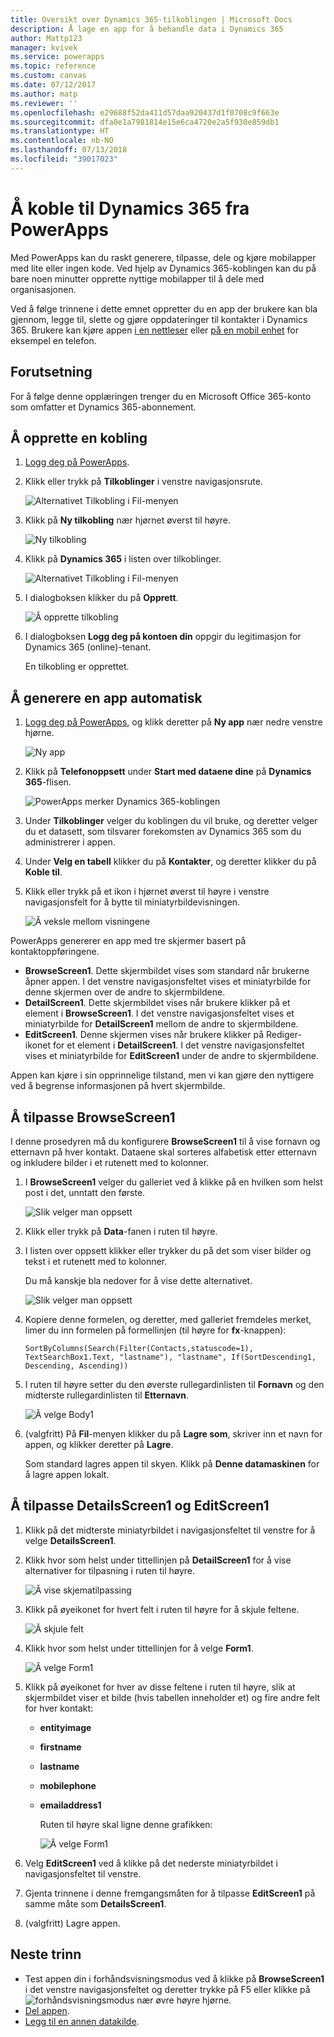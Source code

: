 ```yaml
---
title: Oversikt over Dynamics 365-tilkoblingen | Microsoft Docs
description: Å lage en app for å behandle data i Dynamics 365
author: Mattp123
manager: kvivek
ms.service: powerapps
ms.topic: reference
ms.custom: canvas
ms.date: 07/12/2017
ms.author: matp
ms.reviewer: ''
ms.openlocfilehash: e29688f52da411d57daa920437d1f0708c9f663e
ms.sourcegitcommit: dfa0e1a7981814e15e6ca4720e2a5f930e859db1
ms.translationtype: HT
ms.contentlocale: nb-NO
ms.lasthandoff: 07/13/2018
ms.locfileid: "39017023"
---
```

# <a name="connect-to-dynamics-365-from-powerapps"></a>Å koble til Dynamics 365 fra PowerApps
Med PowerApps kan du raskt generere, tilpasse, dele og kjøre mobilapper med lite eller ingen kode. Ved hjelp av Dynamics 365-koblingen kan du på bare noen minutter opprette nyttige mobilapper til å dele med organisasjonen.

Ved å følge trinnene i dette emnet oppretter du en app der brukere kan bla gjennom, legge til, slette og gjøre oppdateringer til kontakter i Dynamics 365. Brukere kan kjøre appen [i en nettleser](../../../user/run-app-browser.md) eller [på en mobil enhet](../../../user/run-app-client.md) for eksempel en telefon.

## <a name="prerequisite"></a>Forutsetning
For å følge denne opplæringen trenger du en Microsoft Office 365-konto som omfatter et Dynamics 365-abonnement.

## <a name="create-a-connection"></a>Å opprette en kobling
1. [Logg deg på PowerApps](https://web.powerapps.com/).
2. Klikk eller trykk på **Tilkoblinger** i venstre navigasjonsrute.
   
    ![Alternativet Tilkobling i Fil-menyen](./media/connection-dynamics-crmonline/file-connections.png)
3. Klikk på **Ny tilkobling** nær hjørnet øverst til høyre.
   
    ![Ny tilkobling](./media/connection-dynamics-crmonline/new-connection.png)
4. Klikk på **Dynamics 365** i listen over tilkoblinger.
   
    ![Alternativet Tilkobling i Fil-menyen](./media/connection-dynamics-crmonline/connection-d365.png)
5. I dialogboksen klikker du på **Opprett**.
   
    ![Å opprette tilkobling](./media/connection-dynamics-crmonline/create-connection.png)
6. I dialogboksen **Logg deg på kontoen din** oppgir du legitimasjon for Dynamics 365 (online)-tenant.
   
    En tilkobling er opprettet.

## <a name="generate-an-app-automatically"></a>Å generere en app automatisk
1. [Logg deg på PowerApps](https://web.powerapps.com/), og klikk deretter på **Ny app** nær nedre venstre hjørne.
   
    ![Ny app](./media/connection-dynamics-crmonline/new-app.png)
2. Klikk på **Telefonoppsett** under **Start med dataene dine** på **Dynamics 365**-flisen.
   
    ![PowerApps merker Dynamics 365-koblingen](./media/connection-dynamics-crmonline/phonelayout.png)
3. Under **Tilkoblinger** velger du koblingen du vil bruke, og deretter velger du et datasett, som tilsvarer forekomsten av Dynamics 365 som du administrerer i appen.
4. Under **Velg en tabell** klikker du på **Kontakter**, og deretter klikker du på **Koble til**.
5. Klikk eller trykk på et ikon i hjørnet øverst til høyre i venstre navigasjonsfelt for å bytte til miniatyrbildevisningen.
   
    ![Å veksle mellom visningene](./media/connection-dynamics-crmonline/toggle-view.png)

PowerApps genererer en app med tre skjermer basert på kontaktoppføringene.

* **BrowseScreen1**. Dette skjermbildet vises som standard når brukerne åpner appen. I det venstre navigasjonsfeltet vises et miniatyrbilde for denne skjermen over de andre to skjermbildene.
* **DetailScreen1**. Dette skjermbildet vises når brukere klikker på et element i **BrowseScreen1**.  I det venstre navigasjonsfeltet vises et miniatyrbilde for **DetailScreen1** mellom de andre to skjermbildene.
* **EditScreen1**. Denne skjermen vises når brukere klikker på Rediger-ikonet for et element i **DetailScreen1**. I det venstre navigasjonsfeltet vises et miniatyrbilde for **EditScreen1** under de andre to skjermbildene.

Appen kan kjøre i sin opprinnelige tilstand, men vi kan gjøre den nyttigere ved å begrense informasjonen på hvert skjermbilde.

## <a name="customize-browsescreen1"></a>Å tilpasse BrowseScreen1
I denne prosedyren må du konfigurere **BrowseScreen1** til å vise fornavn og etternavn på hver kontakt. Dataene skal sorteres alfabetisk etter etternavn og inkludere bilder i et rutenett med to kolonner.

1. I **BrowseScreen1** velger du galleriet ved å klikke på en hvilken som helst post i det, unntatt den første.
   
    ![Slik velger man oppsett](./media/connection-dynamics-crmonline/select-gallery.png)
2. Klikk eller trykk på **Data**-fanen i ruten til høyre.
3. I listen over oppsett klikker eller trykker du på det som viser bilder og tekst i et rutenett med to kolonner.
   
    Du må kanskje bla nedover for å vise dette alternativet.
   
    ![Slik velger man oppsett](./media/connection-dynamics-crmonline/select-layout.png)
4. Kopiere denne formelen, og deretter, med galleriet fremdeles merket, limer du inn formelen på formellinjen (til høyre for **fx**-knappen):
   
    `SortByColumns(Search(Filter(Contacts,statuscode=1), TextSearchBox1.Text, "lastname"), "lastname", If(SortDescending1, Descending, Ascending))`
5. I ruten til høyre setter du den øverste rullegardinlisten til **Fornavn** og den midterste rullegardinlisten til **Etternavn**.
   
    ![Å velge Body1](./media/connection-dynamics-crmonline/firstname-lastname.png)
6. (valgfritt) På **Fil**-menyen klikker du på **Lagre som**, skriver inn et navn for appen, og klikker deretter på **Lagre**.
   
    Som standard lagres appen til skyen. Klikk på **Denne datamaskinen** for å lagre appen lokalt.

## <a name="customize-detailsscreen1-and-editscreen1"></a>Å tilpasse DetailsScreen1 og EditScreen1
1. Klikk på det midterste miniatyrbildet i navigasjonsfeltet til venstre for å velge **DetailsScreen1**.
2. Klikk hvor som helst under tittellinjen på **DetailScreen1** for å vise alternativer for tilpasning i ruten til høyre.
   
    ![Å vise skjematilpassing](./media/connection-dynamics-crmonline/show-customization.png)
3. Klikk på øyeikonet for hvert felt i ruten til høyre for å skjule feltene.
   
    ![Å skjule felt](./media/connection-dynamics-crmonline/hide-field.png)
4. Klikk hvor som helst under tittellinjen for å velge **Form1**.
   
    ![Å velge Form1](./media/connection-dynamics-crmonline/select-form1.png)
5. Klikk på øyeikonet for hver av disse feltene i ruten til høyre, slik at skjermbildet viser et bilde (hvis tabellen inneholder et) og fire andre felt for hver kontakt:
   
   * **entityimage**
   * **firstname**
   * **lastname**
   * **mobilephone**
   * **emailaddress1**
     
     Ruten til høyre skal ligne denne grafikken:
     
     ![Å velge Form1](./media/connection-dynamics-crmonline/show-fields.png)
6. Velg **EditScreen1** ved å klikke på det nederste miniatyrbildet i navigasjonsfeltet til venstre.
7. Gjenta trinnene i denne fremgangsmåten for å tilpasse **EditScreen1** på samme måte som **DetailsScreen1**.
8. (valgfritt) Lagre appen.

## <a name="next-steps"></a>Neste trinn
* Test appen din i forhåndsvisningsmodus ved å klikke på **BrowseScreen1** i det venstre navigasjonsfeltet og deretter trykke på F5 eller klikke på ![forhåndsvisningsmodus](./media/connection-dynamics-crmonline/runpowerapp.png) nær øvre høyre hjørne.
* [Del appen](../share-app.md).
* [Legg til en annen datakilde](../add-data-connection.md).

